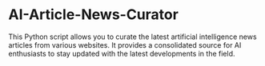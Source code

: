 # AI-Article-News-Curator
This Python script allows you to curate the latest artificial intelligence news articles from various websites. It provides a consolidated source for AI enthusiasts to stay updated with the latest developments in the field.
